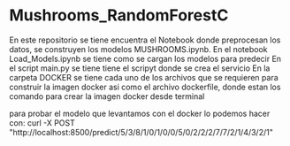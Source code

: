 # Mushrooms_RandomForestC

En este repositorio se tiene encuentra el Notebook donde preprocesan los datos,
se construyen los modelos MUSHROOMS.ipynb.
En el notebook Load_Models.ipynb se tiene como se cargan los modelos para predecir
En el script main.py se tiene tiene el scripyt donde se crea el servicio
En la carpeta DOCKER se tiene cada uno de los archivos que se requieren para construir la imagen 
docker asi como el archivo dockerfile, donde estan los comando para crear la imagen docker desde terminal


para probar el modelo que levantamos con el docker lo podemos hacer con:
curl -X POST "http://localhost:8500/predict/5/3/8/1/0/1/0/0/5/0/2/2/2/7/7/2/1/4/3/2/1"

